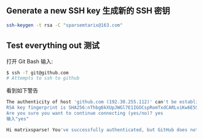 
## Generate a new SSH key 生成新的 SSH 密钥

```bash
ssh-keygen -t rsa -C "sparsemtarix@163.com"
```

## Test everything out 测试

打开 Git Bash 输入:

```bash
$ ssh -T git@github.com
# Attempts to ssh to github
```

看到如下警告

```bash
The authenticity of host 'github.com (192.30.255.112)' can't be established.
RSA key fingerprint is SHA256:nThbg6kXUpJWGl7E1IGOCspRomTxdCARLviKw6E5SY8.
Are you sure you want to continue connecting (yes/no)? yes
输入"yes"
```

```bash
Hi matrixsparse! You've successfully authenticated, but GitHub does not provide shell access.
```